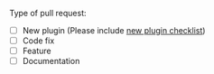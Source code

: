 Type of pull request:

- [ ] New plugin (Please include [new plugin checklist](https://github.com/fwupd/fwupd/wiki/New-plugin-checklist))
- [ ] Code fix
- [ ] Feature
- [ ] Documentation
